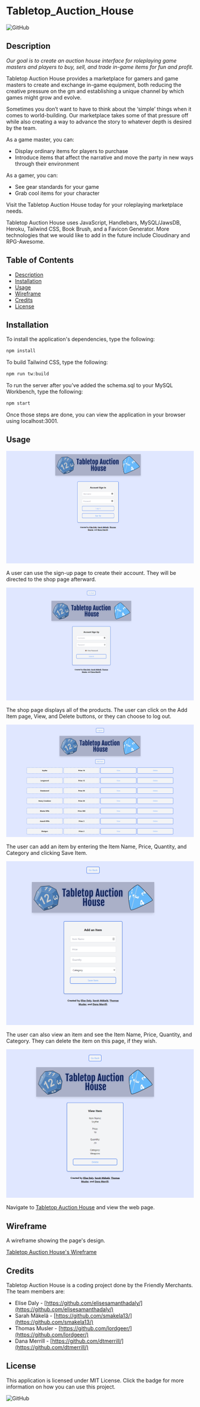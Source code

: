# Tabletop_Auction_House

![GitHub](https://img.shields.io/github/license/lordgeer/Tabletop_Auction_House)

## Description

*Our goal is to create an auction house interface for roleplaying game masters and players to buy, sell, and trade in-game items for fun and profit.*

Tabletop Auction House provides a marketplace for gamers and game masters to create and exchange in-game equipment, both reducing the creative pressure on the gm and establishing a unique channel by which games might grow and evolve.

Sometimes you don’t want to have to think about the ‘simple’ things when it comes to world-building. Our marketplace takes some of that pressure off while also creating a way to advance the story to whatever depth is desired by the team.

As a game master, you can:

* Display ordinary items for players to purchase
* Introduce items that affect the narrative and move the party in new ways through their environment

As a gamer, you can:

* See gear standards for your game
* Grab cool items for your character

Visit the Tabletop Auction House today for your roleplaying marketplace needs.

Tabletop Auction House uses JavaScript, Handlebars, MySQL/JawsDB, Heroku, Tailwind CSS, Book Brush, and a Favicon Generator. More technologies that we would like to add in the future include Cloudinary and RPG-Awesome.

## Table of Contents

* [Description](#description)
* [Installation](#installation)
* [Usage](#usage)
* [Wireframe](#wireframe)
* [Credits](#credits)
* [License](#license)

## Installation

To install the application's dependencies, type the following:
```md
npm install
```
To build Tailwind CSS, type the following:
```md
npm run tw:build
```
To run the server after you've added the schema.sql to your MySQL Workbench, type the following:
```md
npm start
```
Once those steps are done, you can view the application in your browser using localhost:3001.

## Usage

![Tabletop Auction House](./src/assets/login-screenshot.png)

A user can use the sign-up page to create their account. They will be directed to the shop page afterward.

![Tabletop Auction House](./src/assets/signup-screenshot.png)

The shop page displays all of the products. The user can click on the Add Item page, View, and Delete buttons, or they can choose to log out.

![Tabletop Auction House](./src/assets/shop-screenshot.png)

The user can add an item by entering the Item Name, Price, Quantity, and Category and clicking Save Item.

![Tabletop Auction House](./src/assets/add-item-screenshot.png)

The user can also view an item and see the Item Name, Price, Quantity, and Category. They can delete the item on this page, if they wish.

![Tabletop Auction House](./src/assets/view-item-screenshot.png)

Navigate to [Tabletop Auction House](https://tabletop-auction-house.herokuapp.com/) and view the web page.

## Wireframe

A wireframe showing the page's design.

[Tabletop Auction House's Wireframe](https://docs.google.com/presentation/d/1ZrrW8pyQqQYYu9Z_OkplCIA2Lk5IExDmOEinp_IujaI/)

## Credits

Tabletop Auction House is a coding project done by the Friendly Merchants. The team members are:
* Elise Daly - [https://github.com/elisesamanthadaly/](https://github.com/elisesamanthadaly/)
* Sarah Mäkelä - [https://github.com/smakela13/](https://github.com/smakela13/)
* Thomas Musler - [https://github.com/lordgeer/](https://github.com/lordgeer/)
* Dana Merrill - [https://github.com/dtmerrill/](https://github.com/dtmerrill/)

## License

This application is licensed under MIT License. Click the badge for more information on how you can use this project.

![GitHub](https://img.shields.io/github/license/lordgeer/Tabletop_Auction_House)
